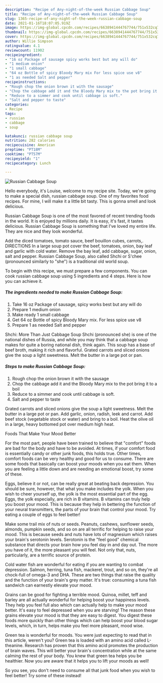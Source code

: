 ```yaml
---
description: "Recipe of Any-night-of-the-week Russian Cabbage Soup"
title: "Recipe of Any-night-of-the-week Russian Cabbage Soup"
slug: 1365-recipe-of-any-night-of-the-week-russian-cabbage-soup
date: 2021-01-16T18:07:05.919Z
image: https://img-global.cpcdn.com/recipes/6638941444767744/751x532cq70/russian-cabbage-soup-recipe-main-photo.jpg
thumbnail: https://img-global.cpcdn.com/recipes/6638941444767744/751x532cq70/russian-cabbage-soup-recipe-main-photo.jpg
cover: https://img-global.cpcdn.com/recipes/6638941444767744/751x532cq70/russian-cabbage-soup-recipe-main-photo.jpg
author: Willie Simpson
ratingvalue: 4.1
reviewcount: 11902
recipeingredient:
- "16 oz Package of sausage spicy works best but any will do"
- "1 medium onion"
- "1 small cabbage"
- "64 oz Bottle of spicy Bloody Mary mix For less spice use v8"
- "1 as needed Salt and pepper"
recipeinstructions:
- "Rough chop the onion brown it with the sausage"
- "Chop the cabbage add it and the Bloody Mary mix to the pot bring it to a boil"
- "Reduce to a simmer and cook until cabbage is soft."
- "Salt and pepper to taste"
categories:
- Recipe
tags:
- russian
- cabbage
- soup

katakunci: russian cabbage soup 
nutrition: 282 calories
recipecuisine: American
preptime: "PT18M"
cooktime: "PT57M"
recipeyield: "1"
recipecategory: Lunch

---
```



![Russian Cabbage Soup](https://img-global.cpcdn.com/recipes/6638941444767744/751x532cq70/russian-cabbage-soup-recipe-main-photo.jpg)

Hello everybody, it's Louise, welcome to my recipe site. Today, we're going to make a special dish, russian cabbage soup. One of my favorites food recipes. For mine, I will make it a little bit tasty. This is gonna smell and look delicious.

Russian Cabbage Soup is one of the most favored of recent trending foods in the world. It is enjoyed by millions daily. It is easy, it's fast, it tastes delicious. Russian Cabbage Soup is something that I've loved my entire life. They are nice and they look wonderful.

Add the diced tomatoes, tomato sauce, beef bouillon cubes, carrots,. DIRECTIONS In a large soup pot cover the beef, tomatoes, onion, bay leaf and garlic with cold water. Remove the bay leaf, add cabbage, sugar, onion, salt and pepper. Russian Cabbage Soup, also called Shchi or S&#39;chee (pronounced similarly to &#34;she&#34;) is a traditional old world soup.


To begin with this recipe, we must prepare a few components. You can cook russian cabbage soup using 5 ingredients and 4 steps. Here is how you can achieve it.

<!--inarticleads1-->

##### The ingredients needed to make Russian Cabbage Soup:

1. Take 16 oz Package of sausage, spicy works best but any will do
1. Prepare 1 medium onion
1. Make ready 1 small cabbage
1. Get 64 oz Bottle of spicy Bloody Mary mix. For less spice use v8
1. Prepare 1 as needed Salt and pepper


Shchi: More Than Just Cabbage Soup Shchi (pronounced she) is one of the national dishes of Russia, and while you may think that a cabbage soup makes for quite a boring national dish, think again. This soup has a base of beef broth, making it rich and flavorful. Grated carrots and sliced onions give the soup a light sweetness. Melt the butter in a large pot or pan. 

<!--inarticleads2-->

##### Steps to make Russian Cabbage Soup:

1. Rough chop the onion brown it with the sausage
1. Chop the cabbage add it and the Bloody Mary mix to the pot bring it to a boil
1. Reduce to a simmer and cook until cabbage is soft.
1. Salt and pepper to taste


Grated carrots and sliced onions give the soup a light sweetness. Melt the butter in a large pot or pan. Add garlic, onion, radish, leek and carrot. Add beef stock (vegetable stock or water) and bring to a boil. Heat the olive oil in a large, heavy bottomed pot over medium high heat. 

Foods That Make Your Mood Better


For the most part, people have been trained to believe that "comfort" foods are bad for the body and have to be avoided. At times, if your comfort food is essentially candy or other junk foods, this holds true. Other times, comfort foods can be very healthy and good for us to consume. There are some foods that basically can boost your moods when you eat them. When you are feeling a little down and are needing an emotional boost, try some of these.

Eggs, believe it or not, can be really great at beating back depression. You should be sure, however, that what you make includes the yolk. When you wish to cheer yourself up, the yolk is the most essential part of the egg. Eggs, the yolk especially, are rich in B vitamins. B vitamins can truly help you boost your mood. This is because they help in bettering the function of your neural transmitters, the parts of your brain that control your mood. Try eating a couple of eggs to feel better!

Make some trail mix of nuts or seeds. Peanuts, cashews, sunflower seeds, almonds, pumpkin seeds, and so on are all terrific for helping to raise your mood. This is because seeds and nuts have lots of magnesium which raises your brain's serotonin levels. Serotonin is the "feel good" chemical substance that directs your brain how you feel day in and day out. The more you have of it, the more pleasant you will feel. Not only that, nuts, particularly, are a terrific source of protein.

Cold water fish are wonderful for eating if you are wanting to combat depression. Salmon, herring, tuna fish, mackerel, trout, and so on, they're all chock-full of omega-3 and DHA. These are two things that raise the quality and the function of your brain's grey matter. It's true: consuming a tuna fish sandwich can earnestly elevate your mood. 

Grains can be good for fighting a terrible mood. Quinoa, millet, teff and barley are all actually wonderful for helping boost your happiness levels. They help you feel full also which can actually help to make your mood better. It's easy to feel depressed when you are starving! The reason these grains elevate your mood is that they are easy to digest. You digest these foods more quickly than other things which can help boost your blood sugar levels, which, in turn, helps make you feel more pleasant, mood wise.

Green tea is wonderful for moods. You were just expecting to read that in this article, weren't you? Green tea is loaded with an amino acid called L-theanine. Research has proven that this amino acid promotes the production of brain waves. This will better your brain's concentration while at the same calming the rest of your body. You knew that green tea helps you be healthier. Now you are aware that it helps you to lift your moods as well!

So you see, you don't need to consume all that junk food when you wish to feel better! Try some of these instead!

